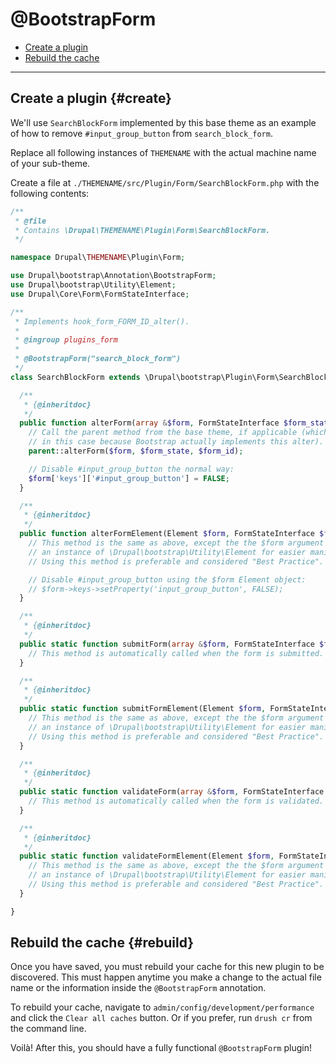<!-- @file Documentation for the @BootstrapForm annotated discovery plugin. -->
<!-- @defgroup -->
<!-- @ingroup -->
# @BootstrapForm

- [Create a plugin](#create)
- [Rebuild the cache](#rebuild)

---

## Create a plugin {#create}

We'll use `SearchBlockForm` implemented by this base theme as an example of
how to remove `#input_group_button` from `search_block_form`.

Replace all following instances of `THEMENAME` with the actual machine name of
your sub-theme.

Create a file at `./THEMENAME/src/Plugin/Form/SearchBlockForm.php` with the
following contents:

```php
/**
 * @file
 * Contains \Drupal\THEMENAME\Plugin\Form\SearchBlockForm.
 */

namespace Drupal\THEMENAME\Plugin\Form;

use Drupal\bootstrap\Annotation\BootstrapForm;
use Drupal\bootstrap\Utility\Element;
use Drupal\Core\Form\FormStateInterface;

/**
 * Implements hook_form_FORM_ID_alter().
 *
 * @ingroup plugins_form
 *
 * @BootstrapForm("search_block_form")
 */
class SearchBlockForm extends \Drupal\bootstrap\Plugin\Form\SearchBlockForm {

  /**
   * {@inheritdoc}
   */
  public function alterForm(array &$form, FormStateInterface $form_state, $form_id = NULL) {
    // Call the parent method from the base theme, if applicable (which it is
    // in this case because Bootstrap actually implements this alter).
    parent::alterForm($form, $form_state, $form_id);

    // Disable #input_group_button the normal way:
    $form['keys']['#input_group_button'] = FALSE;
  }

  /**
   * {@inheritdoc}
   */
  public function alterFormElement(Element $form, FormStateInterface $form_state, $form_id = NULL) {
    // This method is the same as above, except the the $form argument passed is
    // an instance of \Drupal\bootstrap\Utility\Element for easier manipulation.
    // Using this method is preferable and considered "Best Practice".

    // Disable #input_group_button using the $form Element object:
    // $form->keys->setProperty('input_group_button', FALSE);
  }

  /**
   * {@inheritdoc}
   */
  public static function submitForm(array &$form, FormStateInterface $form_state) {
    // This method is automatically called when the form is submitted.
  }

  /**
   * {@inheritdoc}
   */
  public static function submitFormElement(Element $form, FormStateInterface $form_state) {
    // This method is the same as above, except the the $form argument passed is
    // an instance of \Drupal\bootstrap\Utility\Element for easier manipulation.
    // Using this method is preferable and considered "Best Practice".
  }

  /**
   * {@inheritdoc}
   */
  public static function validateForm(array &$form, FormStateInterface $form_state) {
    // This method is automatically called when the form is validated.
  }

  /**
   * {@inheritdoc}
   */
  public static function validateFormElement(Element $form, FormStateInterface $form_state) {
    // This method is the same as above, except the the $form argument passed is
    // an instance of \Drupal\bootstrap\Utility\Element for easier manipulation.
    // Using this method is preferable and considered "Best Practice".
  }

}
```

## Rebuild the cache {#rebuild}

Once you have saved, you must rebuild your cache for this new plugin to be
discovered. This must happen anytime you make a change to the actual file name
or the information inside the `@BootstrapForm` annotation.

To rebuild your cache, navigate to `admin/config/development/performance` and
click the `Clear all caches` button. Or if you prefer, run `drush cr` from the
command line.

Voilà! After this, you should have a fully functional `@BootstrapForm` plugin!

